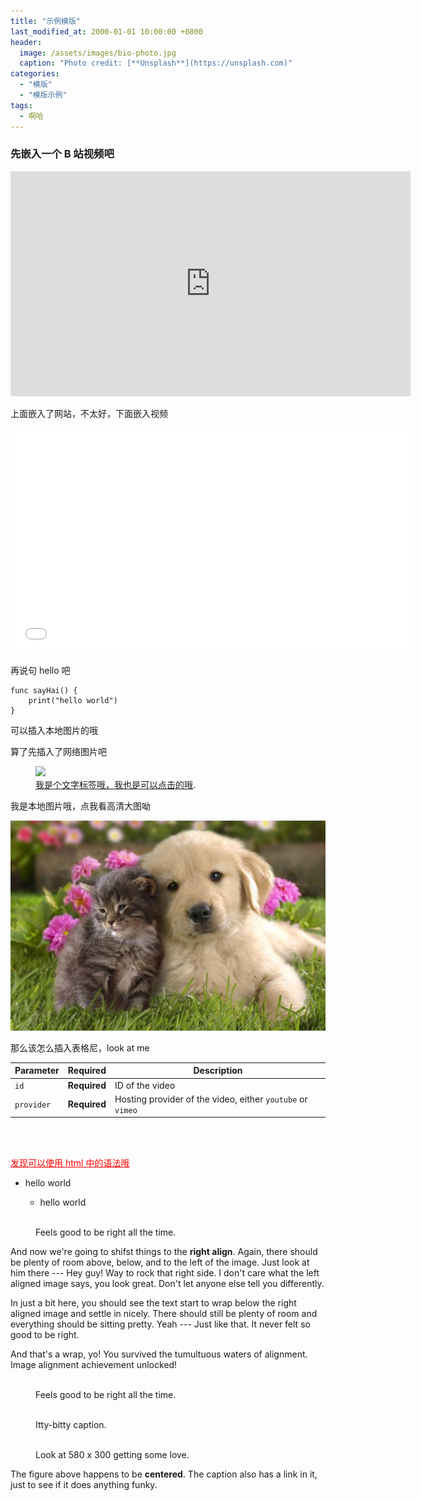 ```yaml
---
title: "示例模版"
last_modified_at: 2000-01-01 10:00:00 +0800
header:
  image: /assets/images/bio-photo.jpg
  caption: "Photo credit: [**Unsplash**](https://unsplash.com)"
categories:
  - "模版"
  - "模版示例"
tags:
  - 啊哈
---
```


### 先嵌入一个 B 站视频吧

<iframe src="https://www.bilibili.com/video/BV1w1421874E/?spm_id_from=333.1007.tianma.2-2-5.click&vd_source=5772ebcdcc338bd8c04fc2eba5db35bb" scrolling="no" border="0" frameborder="no" framespacing="0" allowfullscreen="true" width="640" height="360"> </iframe>

上面嵌入了网站，不太好，下面嵌入视频

<iframe src="//player.bilibili.com/player.html?bvid=BV1w1421874E&autoplay=0" scrolling="no" border="0" frameborder="no" framespacing="0" allowfullscreen="true" width="640" height="360"> </iframe>

再说句 hello 吧

```
func sayHai() {
    print("hello world")
}
```

可以插入本地图片的哦

算了先插入了网络图片吧

<figure>
    <a href="http://farm9.staticflickr.com/8426/7758832526_cc8f681e48_b.jpg"><img src="http://farm9.staticflickr.com/8426/7758832526_cc8f681e48_c.jpg"></a>
    <figcaption><a href="http://www.flickr.com/photos/80901381@N04/7758832526/" title="Morning Fog Emerging From Trees by A Guy Taking Pictures, on Flickr">我是个文字标签哦，我也是可以点击的哦</a>.</figcaption>
</figure>

我是本地图片哦，点我看高清大图呦

<a href="https://www.baidu.com/"><img src="/assets/images/bio-photo.jpg"></a>

那么该怎么插入表格尼，look at me

| Parameter  | Required     | Description                                                |
| ---------- | ------------ | ---------------------------------------------------------- |
| `id`       | **Required** | ID of the video                                            |
| `provider` | **Required** | Hosting provider of the video, either `youtube` or `vimeo` |

<br>
<br>

<a href="https://www.baidu.com/" title="引用一下别人的文章吧" style="color:red">发现可以使用 html 中的语法哦</a>

- hello world

  - hello world

<figure style="width: 300px" class="align-right">
    <img src="{{ site.url }}{{ site.baseurl }}/assets/images/bio-photo.jpg" alt="">
    <figcaption>Feels good to be right all the time.</figcaption>
</figure>

And now we're going to shifst things to the **right align**. Again, there should be plenty of room above, below, and to the left of the image. Just look at him there --- Hey guy! Way to rock that right side. I don't care what the left aligned image says, you look great. Don't let anyone else tell you differently.

In just a bit here, you should see the text start to wrap below the right aligned image and settle in nicely. There should still be plenty of room and everything should be sitting pretty. Yeah --- Just like that. It never felt so good to be right.

And that's a wrap, yo! You survived the tumultuous waters of alignment. Image alignment achievement unlocked!

<figure style="width: 300px" class="align-right">
  <img src="{{ site.url }}{{ site.baseurl }}/assets/images/bio-photo.jpg" alt="">
  <figcaption>Feels good to be right all the time.</figcaption>
</figure>

<figure style="width: 150px" class="align-left">
  <img src="{{ site.url }}{{ site.baseurl }}/assets/images/bio-photo.jpg" alt="">
  <figcaption>Itty-bitty caption.</figcaption>
</figure>

<figure class="align-center">
  <img src="{{ site.url }}{{ site.baseurl }}/assets/images/bio-photo.jpg" alt="">
  <figcaption>Look at 580 x 300 getting some love.</figcaption>
</figure>

The figure above happens to be **centered**. The caption also has a link in it, just to see if it does anything funky.
